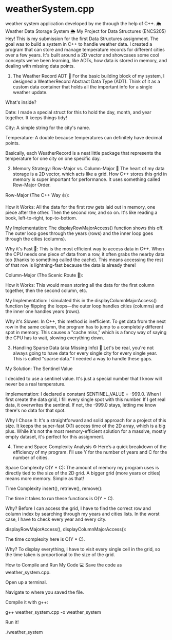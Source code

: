 # weatherSystem.cpp
weather system application developed by me through the help of C++.
🌦️ Weather Data Storage System 🌦️
My Project for Data Structures (ENCS205)
Hey! This is my submission for the first Data Structures assignment. The goal was to build a system in C++ to handle weather data. I created a program that can store and manage temperature records for different cities over a few years. It's built around a 2D vector and showcases some cool concepts we've been learning, like ADTs, how data is stored in memory, and dealing with missing data points.

1. The Weather Record ADT 📝
For the basic building block of my system, I designed a WeatherRecord Abstract Data Type (ADT). Think of it as a custom data container that holds all the important info for a single weather update.

What's inside?

Date: I made a special struct for this to hold the day, month, and year together. It keeps things tidy!

City: A simple string for the city's name.

Temperature: A double because temperatures can definitely have decimal points.

Basically, each WeatherRecord is a neat little package that represents the temperature for one city on one specific day.

2. Memory Strategy: Row-Major vs. Column-Major 🧠
The heart of my data storage is a 2D vector, which acts like a grid. How C++ stores this grid in memory is super important for performance. It uses something called Row-Major Order.

Row-Major (The C++ Way 👍):

How it Works: All the data for the first row gets laid out in memory, one piece after the other. Then the second row, and so on. It's like reading a book, left-to-right, top-to-bottom.

My Implementation: The displayRowMajorAccess() function shows this off. The outer loop goes through the years (rows) and the inner loop goes through the cities (columns).

Why it's Fast 🚀: This is the most efficient way to access data in C++. When the CPU needs one piece of data from a row, it often grabs the nearby data too (thanks to something called the cache). This means accessing the rest of that row is lightning-fast because the data is already there!

Column-Major (The Scenic Route 🐢):

How it Works: This would mean storing all the data for the first column together, then the second column, etc.

My Implementation: I simulated this in the displayColumnMajorAccess() function by flipping the loops—the outer loop handles cities (columns) and the inner one handles years (rows).

Why it's Slower: In C++, this method is inefficient. To get data from the next row in the same column, the program has to jump to a completely different spot in memory. This causes a "cache miss," which is a fancy way of saying the CPU has to wait, slowing everything down.

3. Handling Sparse Data (aka Missing Info) 🤔
Let's be real, you're not always going to have data for every single city for every single year. This is called "sparse data." I needed a way to handle these gaps.

My Solution: The Sentinel Value

I decided to use a sentinel value. It's just a special number that I know will never be a real temperature.

Implementation: I declared a constant SENTINEL_VALUE = -999.0. When I first create the data grid, I fill every single spot with this number. If I get real data, it overwrites the sentinel. If not, the -999.0 stays, letting me know there's no data for that spot.

Why I Chose It: It's a straightforward and solid approach for a project of this size. It keeps the super-fast O(1) access time of the 2D array, which is a big plus. While it's not the most memory-efficient solution for a massive, mostly empty dataset, it's perfect for this assignment.

4. Time and Space Complexity Analysis ⚙️
Here’s a quick breakdown of the efficiency of my program. I'll use Y for the number of years and C for the number of cities.

Space Complexity
O(Y * C): The amount of memory my program uses is directly tied to the size of the 2D grid. A bigger grid (more years or cities) means more memory. Simple as that!

Time Complexity
insert(), retrieve(), remove():

The time it takes to run these functions is O(Y + C).

Why? Before I can access the grid, I have to find the correct row and column index by searching through my years and cities lists. In the worst case, I have to check every year and every city.

displayRowMajorAccess(), displayColumnMajorAccess():

The time complexity here is O(Y * C).

Why? To display everything, I have to visit every single cell in the grid, so the time taken is proportional to the size of the grid.

How to Compile and Run My Code 💻
Save the code as weather_system.cpp.

Open up a terminal.

Navigate to where you saved the file.

Compile it with g++:

g++ weather_system.cpp -o weather_system

Run it!

./weather_system
